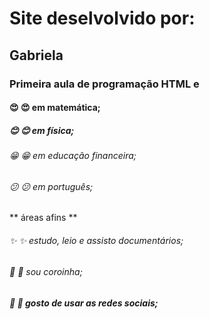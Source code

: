 # Site deselvolvido por:
## Gabriela
### Primeira aula de programação HTML  e 
#### 😍 :heart_eyes: em matemática;
##### 😊 :blush: em física;
###### 😁 :grin: em educação financeira;
###### 😕 :confused:	em português; 
** áreas afins **
###### ✨ :sparkles: estudo, leio e assisto documentários; 
###### 💌 :love_letter:	sou coroinha;
##### 💬 :speech_balloon:	gosto de usar as redes sociais;
